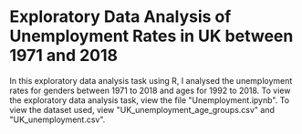 # Exploratory Data Analysis of Unemployment Rates in UK between 1971 and 2018

In this exploratory data analysis task using R, I analysed the unemployment rates for genders between 1971 to 2018 and ages for 1992 to 2018. To view the exploratory data analysis task, view the file "Unemployment.ipynb". To view the dataset used, view "UK_unemployment_age_groups.csv" and "UK_unemployment.csv".
